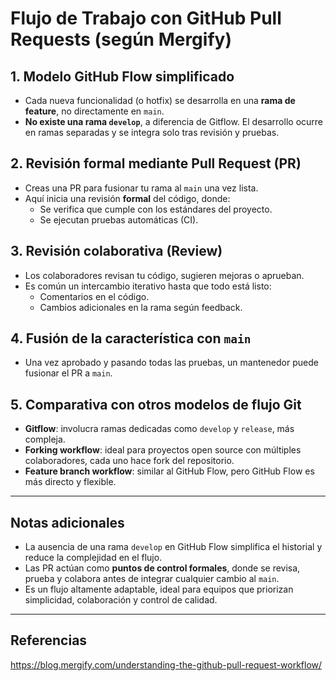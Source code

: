 # Flujo de Trabajo con GitHub Pull Requests (según Mergify)

## 1. Modelo GitHub Flow simplificado
- Cada nueva funcionalidad (o hotfix) se desarrolla en una **rama de feature**, no directamente en `main`.  
- **No existe una rama `develop`**, a diferencia de Gitflow. El desarrollo ocurre en ramas separadas y se integra solo tras revisión y pruebas.  

## 2. Revisión formal mediante Pull Request (PR)
- Creas una PR para fusionar tu rama al `main` una vez lista.
- Aquí inicia una revisión **formal** del código, donde:
  - Se verifica que cumple con los estándares del proyecto.
  - Se ejecutan pruebas automáticas (CI).  

## 3. Revisión colaborativa (Review)
- Los colaboradores revisan tu código, sugieren mejoras o aprueban.
- Es común un intercambio iterativo hasta que todo está listo:
  - Comentarios en el código.
  - Cambios adicionales en la rama según feedback.  

## 4. Fusión de la característica con `main`
- Una vez aprobado y pasando todas las pruebas, un mantenedor puede fusionar el PR a `main`.  

## 5. Comparativa con otros modelos de flujo Git
- **Gitflow**: involucra ramas dedicadas como `develop` y `release`, más compleja.  
- **Forking workflow**: ideal para proyectos open source con múltiples colaboradores, cada uno hace fork del repositorio.  
- **Feature branch workflow**: similar al GitHub Flow, pero GitHub Flow es más directo y flexible.  

---

##  Notas adicionales
- La ausencia de una rama `develop` en GitHub Flow simplifica el historial y reduce la complejidad en el flujo.  
- Las PR actúan como **puntos de control formales**, donde se revisa, prueba y colabora antes de integrar cualquier cambio al `main`.  
- Es un flujo altamente adaptable, ideal para equipos que priorizan simplicidad, colaboración y control de calidad.

---

## Referencias
https://blog.mergify.com/understanding-the-github-pull-request-workflow/

